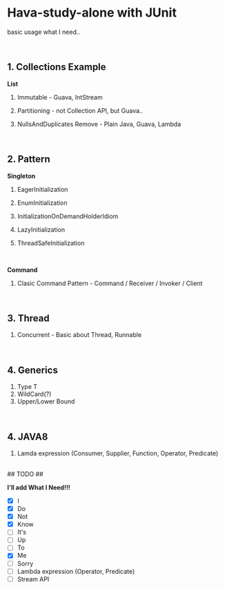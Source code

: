 # Hava-study-alone with JUnit
basic usage what I need..  


<br>

## 1. Collections Example ##
**List**
 
  1. Immutable - Guava, IntStream 
  
  2. Partitioning - not Collection API, but Guava..
  
  3. NullsAndDuplicates Remove - Plain Java, Guava, Lambda
  
 <br>


## 2. Pattern ##
**Singleton**

  1. EagerInitialization 

  2. EnumInitialization 

  3. InitializationOnDemandHolderIdiom 

  4. LazyInitialization

  5. ThreadSafeInitialization

 <br>
 
**Command**
1. Clasic Command Pattern - Command / Receiver / Invoker / Client

<br>

## 3. Thread ##

1. Concurrent - Basic about Thread, Runnable

<br>

## 4. Generics

1. Type T 
2. WildCard(?)
3. Upper/Lower Bound

<br>

## 4. JAVA8

1. Lamda expression (Consumer, Supplier, Function, Operator, Predicate)

<br>
## TODO ##
 
**I'll add What I Need!!!**

- [x] I
- [x] Do
- [x] Not
- [x] Know
- [ ] It's
- [ ] Up
- [ ] To
- [x] Me
- [ ] Sorry
- [ ] Lambda expression (Operator, Predicate)
- [ ] Stream API 

